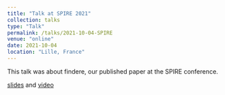 ```yaml
---
title: "Talk at SPIRE 2021"
collection: talks
type: "Talk"
permalink: /talks/2021-10-04-SPIRE
venue: "online"
date: 2021-10-04
location: "Lille, France"
---
```


This talk was about findere, our published paper at the SPIRE conference.

[slides](https://www.cristal.univ-lille.fr/spire2021/slides/04_SPIRE2021_Robidou.pdf) and [video](https://pod.univ-lille.fr/video/21755-findere-fast-and-precise-approximate-membership-query/)